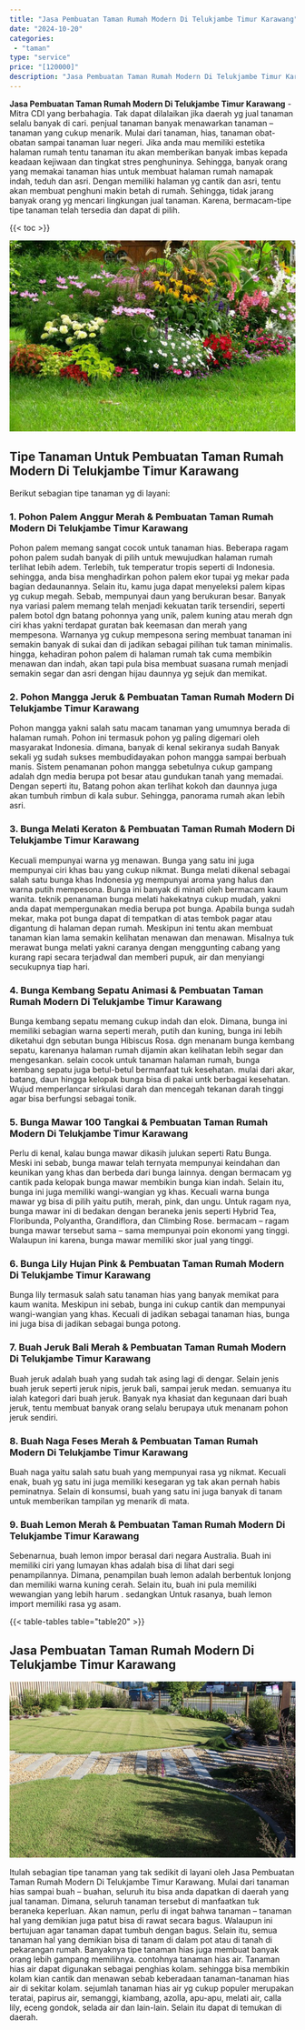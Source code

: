 ```yaml
---
title: "Jasa Pembuatan Taman Rumah Modern Di Telukjambe Timur Karawang"
date: "2024-10-20"
categories:
 - "taman"
type: "service"
price: "[120000]"
description: "Jasa Pembuatan Taman Rumah Modern Di Telukjambe Timur Karawang. Itulah sebagian tipe tanaman yang tak sedikit di layani oleh Jasa Pembuatan Taman Rumah Modern..."
---
```


**Jasa Pembuatan Taman Rumah Modern Di Telukjambe Timur Karawang** - Mitra CDI yang berbahagia. Tak dapat dilalaikan jika daerah yg jual tanaman selalu banyak di cari. penjual tanaman banyak menawarkan tanaman – tanaman yang cukup menarik. Mulai dari tanaman, hias, tanaman obat- obatan sampai tanaman luar negeri. Jika anda mau memiliki estetika halaman rumah tentu tanaman itu akan memberikan banyak imbas kepada keadaan kejiwaan dan tingkat stres penghuninya. Sehingga, banyak orang yang memakai tanaman hias untuk membuat halaman rumah namapak indah, teduh dan asri. Dengan memiliki halaman yg cantik dan asri, tentu akan membuat penghuni makin betah di rumah. Sehingga, tidak jarang banyak orang yg mencari lingkungan jual tanaman. Karena, bermacam-tipe tipe tanaman telah tersedia dan dapat di pilih.

{{< toc >}}

![Jasa Pembuatan Taman Rumah Modern Di Telukjambe Timur Karawang](/images/taman/merawat-taman-indah.jpg)

## Tipe Tanaman Untuk Pembuatan Taman Rumah Modern Di Telukjambe Timur Karawang

Berikut sebagian tipe tanaman yg di layani:

### 1\. Pohon Palem Anggur Merah & Pembuatan Taman Rumah Modern Di Telukjambe Timur Karawang

Pohon palem memang sangat cocok untuk tanaman hias. Beberapa ragam pohon palem sudah banyak di pilih untuk mewujudkan halaman rumah terlihat lebih adem. Terlebih, tuk temperatur tropis seperti di Indonesia. sehingga, anda bisa menghadirkan pohon palem ekor tupai yg mekar pada bagian dedaunannya. Selain itu, kamu juga dapat menyeleksi palem kipas yg cukup megah. Sebab, mempunyai daun yang berukuran besar. Banyak nya variasi palem memang telah menjadi kekuatan tarik tersendiri, seperti palem botol dgn batang pohonnya yang unik, palem kuning atau merah dgn ciri khas yakni terdapat guratan bak keemasan dan merah yang mempesona. Warnanya yg cukup mempesona sering membuat tanaman ini semakin banyak di sukai dan di jadikan sebagai pilihan tuk taman minimalis. hingga, kehadiran pohon palem di halaman rumah tak cuma membikin menawan dan indah, akan tapi pula bisa membuat suasana rumah menjadi semakin segar dan asri dengan hijau daunnya yg sejuk dan memikat.

### 2\. Pohon Mangga Jeruk & Pembuatan Taman Rumah Modern Di Telukjambe Timur Karawang

Pohon mangga yakni salah satu macam tanaman yang umumnya berada di halaman rumah. Pohon ini termasuk pohon yg paling digemari oleh masyarakat Indonesia. dimana, banyak di kenal sekiranya sudah Banyak sekali yg sudah sukses membudidayakan pohon mangga sampai berbuah manis. Sistem penamanan pohon mangga sebetulnya cukup gampang adalah dgn media berupa pot besar atau gundukan tanah yang memadai. Dengan seperti itu, Batang pohon akan terlihat kokoh dan daunnya juga akan tumbuh rimbun di kala subur. Sehingga, panorama rumah akan lebih asri.

### 3\. Bunga Melati Keraton & Pembuatan Taman Rumah Modern Di Telukjambe Timur Karawang

Kecuali mempunyai warna yg menawan. Bunga yang satu ini juga mempunyai ciri khas bau yang cukup nikmat. Bunga melati dikenal sebagai salah satu bunga khas Indonesia yg mempunyai aroma yang halus dan warna putih mempesona. Bunga ini banyak di minati oleh bermacam kaum wanita. teknik penanaman bunga melati hakekatnya cukup mudah, yakni anda dapat mempergunakan media berupa pot bunga. Apabila bunga sudah mekar, maka pot bunga dapat di tempatkan di atas tembok pagar atau digantung di halaman depan rumah. Meskipun ini tentu akan membuat tanaman kian lama semakin kelihatan menawan dan menawan. Misalnya tuk merawat bunga melati yakni caranya dengan menggunting cabang yang kurang rapi secara terjadwal dan memberi pupuk, air dan menyiangi secukupnya tiap hari.

### 4\. Bunga Kembang Sepatu Animasi & Pembuatan Taman Rumah Modern Di Telukjambe Timur Karawang

Bunga kembang sepatu memang cukup indah dan elok. Dimana, bunga ini memiliki sebagian warna seperti merah, putih dan kuning, bunga ini lebih diketahui dgn sebutan bunga Hibiscus Rosa. dgn menanam bunga kembang sepatu, karenanya halaman rumah dijamin akan kelihatan lebih segar dan mengesankan. selain cocok untuk tanaman halaman rumah, bunga kembang sepatu juga betul-betul bermanfaat tuk kesehatan. mulai dari akar, batang, daun hingga kelopak bunga bisa di pakai untk berbagai kesehatan. Wujud memperlancar sirkulasi darah dan mencegah tekanan darah tinggi agar bisa berfungsi sebagai tonik.

### 5\. Bunga Mawar 100 Tangkai & Pembuatan Taman Rumah Modern Di Telukjambe Timur Karawang

Perlu di kenal, kalau bunga mawar dikasih julukan seperti Ratu Bunga. Meski ini sebab, bunga mawar telah ternyata mempunyai keindahan dan keunikan yang khas dan berbeda dari bunga lainnya. dengan bermacam yg cantik pada kelopak bunga mawar membikin bunga kian indah. Selain itu, bunga ini juga memiliki wangi-wangian yg khas. Kecuali warna bunga mawar yg bisa di pilih yaitu putih, merah, pink, dan ungu. Untuk ragam nya, bunga mawar ini di bedakan dengan beraneka jenis seperti Hybrid Tea, Floribunda, Polyantha, Grandiflora, dan Climbing Rose. bermacam – ragam bunga mawar tersebut sama – sama mempunyai poin ekonomi yang tinggi. Walaupun ini karena, bunga mawar memiliki skor jual yang tinggi.

### 6\. Bunga Lily Hujan Pink & Pembuatan Taman Rumah Modern Di Telukjambe Timur Karawang

Bunga lily termasuk salah satu tanaman hias yang banyak memikat para kaum wanita. Meskipun ini sebab, bunga ini cukup cantik dan mempunyai wangi-wangian yang khas. Kecuali di jadikan sebagai tanaman hias, bunga ini juga bisa di jadikan sebagai bunga potong.

### 7\. Buah Jeruk Bali Merah & Pembuatan Taman Rumah Modern Di Telukjambe Timur Karawang

Buah jeruk adalah buah yang sudah tak asing lagi di dengar. Selain jenis buah jeruk seperti jeruk nipis, jeruk bali, sampai jeruk medan. semuanya itu ialah kategori dari buah jeruk. Banyak nya khasiat dan kegunaan dari buah jeruk, tentu membuat banyak orang selalu berupaya utuk menanam pohon jeruk sendiri.

### 8\. Buah Naga Feses Merah & Pembuatan Taman Rumah Modern Di Telukjambe Timur Karawang

Buah naga yaitu salah satu buah yang mempunyai rasa yg nikmat. Kecuali enak, buah yg satu ini juga memiliki kesegaran yg tak akan pernah habis peminatnya. Selain di konsumsi, buah yang satu ini juga banyak di tanam untuk memberikan tampilan yg menarik di mata.

### 9\. Buah Lemon Merah & Pembuatan Taman Rumah Modern Di Telukjambe Timur Karawang

Sebenarnua, buah lemon impor berasal dari negara Australia. Buah ini memiliki ciri yang lumayan khas adalah bisa di lihat dari segi penampilannya. Dimana, penampilan buah lemon adalah berbentuk lonjong dan memiliki warna kuning cerah. Selain itu, buah ini pula memiliki wewangian yang lebih harum . sedangkan Untuk rasanya, buah lemon import memiliki rasa yg asam.

{{< table-tables table="table20" >}}

## Jasa Pembuatan Taman Rumah Modern Di Telukjambe Timur Karawang

![Jasa Pembuatan Taman Rumah Modern Di Telukjambe Timur Karawang](/images/taman/taman650x400-13.jpg)

Itulah sebagian tipe tanaman yang tak sedikit di layani oleh Jasa Pembuatan Taman Rumah Modern Di Telukjambe Timur Karawang. Mulai dari tanaman hias sampai buah – buahan, seluruh itu bisa anda dapatkan di daerah yang jual tanaman. Dimana, seluruh tanaman tersebut di manfaatkan tuk beraneka keperluan. Akan namun, perlu di ingat bahwa tanaman – tanaman hal yang demikian juga patut bisa di rawat secara bagus. Walaupun ini bertujuan agar tanaman dapat tumbuh dengan bagus. Selain itu, semua tanaman hal yang demikian bisa di tanam di dalam pot atau di tanah di pekarangan rumah. Banyaknya tipe tanaman hias juga membuat banyak orang lebih gampang memilihnya. contohnya tanaman hias air. Tanaman hias air dapat digunakan sebagai penghias kolam. sehingga bisa membikin kolam kian cantik dan menawan sebab keberadaan tanaman-tanaman hias air di sekitar kolam. sejumlah tanaman hias air yg cukup populer merupakan teratai, papirus air, semanggi, kiambang, azolla, apu-apu, melati air, calla lily, eceng gondok, selada air dan lain-lain. Selain itu dapat di temukan di daerah.
